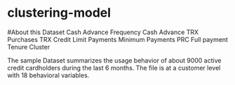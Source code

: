 # clustering-model

#About this Dataset
Cash Advance Frequency
Cash Advance TRX
Purchases TRX
Credit Limit
Payments
Minimum Payments
PRC Full payment
Tenure
Cluster

The sample Dataset summarizes the usage behavior of about 9000 active credit cardholders during the last 6 months. The file is at a customer level with 18 behavioral variables.
